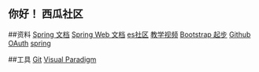 ## 你好！ 西瓜社区##资料[Spring 文档](https://spring.io/guides)[Spring Web 文档](https://spring.io/guides/gs/serving-web-content/)[es社区](https://elasticsearch.cn/explore)[教学视频](https://www.bilibili.com/video/av50200264/?p=3)[Bootstrap 起步](https://v3.bootcss.com/getting-started/)[Github OAuth](https://developer.github.com/apps/building-oauth-apps/creating-an-oauth-app/)[spring](https://docs.spring.io/spring-boot/docs/2.0.0.RC1/reference/htmlsingle/#boot-features-embedded-database-support)##工具[Git](https://git-scm.com/download)[Visual Paradigm](shttps://www.visual-paradigm.com/cn/)